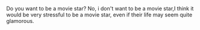 Do you want to be a movie star?
No, i don't want to be a movie star,I think it would be very stressful to be a movie star, even if their life may seem quite glamorous.